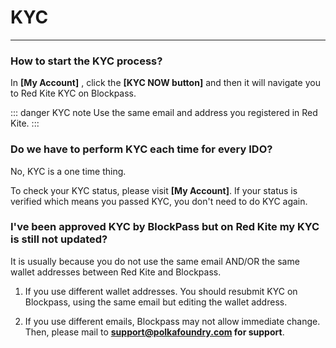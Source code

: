 # KYC

---

### How to start the KYC process?

In **[My Account]** , click the **[KYC NOW button]** and then it will navigate you to Red Kite KYC on Blockpass.

::: danger KYC note
Use the same email and address you registered in Red Kite.
:::

### Do we have to perform KYC each time for every IDO?

No, KYC is a one time thing.

To check your KYC status, please visit **[My Account]**. If your status is verified which means you passed KYC, you don't need to do KYC again.

### I've been approved KYC by BlockPass but on Red Kite my KYC is still not updated?

It is usually because you do not use the same email AND/OR the same wallet addresses between Red Kite and Blockpass.

1. If you use different wallet addresses. You should resubmit KYC on Blockpass, using the same email but editing the wallet address.

2. If you use different emails, Blockpass may not allow immediate change. Then, please mail to **support@polkafoundry.com for support**.

